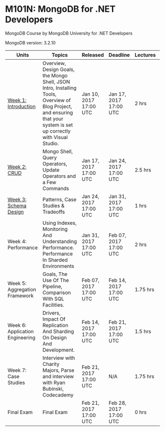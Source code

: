 # M101N: MongoDB for .NET Developers
MongoDB Course by MongoDB University for .NET Developers

MongoDB version: 3.2.10

<div class="container">
      <section>
        <table class="table table-striped">
          <thead>
            <tr>
              <th>Units</th>
              <th>Topics</th>
              <th>Released</th>
              <th>Deadline</th>
              <th>Lectures</th>
              <th>Homework</th>
            </tr>
          </thead>
          <tbody>
            <tr>
              <td><a href="/courses/MongoDB/M101N/2017_January/courseware/Week_1_Introduction/54cbe342d8ca39277a4375b3">
                Week 1: Introduction
              </a></td>
              <td class="topics">Overview, Design Goals, the Mongo Shell, JSON Intro,  Installing Tools, Overview of Blog Project, and ensuring that your system is set up correctly with Visual Studio.</td>
              <td class="day">
		Jan 10, 2017
		<br/>
		17:00 UTC
              </td>
              <td class="day">
		Jan 17, 2017
		<br/>
		17:00 UTC
              </td>
              <td>2 hrs</td>
              <td>3 hrs</td>
            </tr>
            <tr>
              <td><a href="/courses/MongoDB/M101N/2017_January/courseware/Week_2_CRUD/54cbeea2d8ca3927794375b7">
                Week 2: CRUD
              </a></td>
              <td class="topics">Mongo Shell, Query Operators, Update Operators and a  Few Commands</td>
              <td class="day">
		Jan 17, 2017
		<br/>
		17:00 UTC
              </td>
              <td class="day">
		Jan 24, 2017
		<br/>
		17:00 UTC
              </td>
              <td>2.5 hrs</td>
              <td>3 hrs</td>
            </tr>
            <tr>
              <td><a href="/courses/MongoDB/M101N/2017_January/courseware/Week_3_Schema_Design/52d99f78e2d423744501cf75">
                Week 3: Schema Design
              </a></td>
              <td class="topics">Patterns, Case Studies &amp; Tradeoffs</td>
              <td class="day">
		Jan 24, 2017
		<br/>
		17:00 UTC
              </td>
              <td class="day">
		Jan 31, 2017
		<br/>
		17:00 UTC
              </td>
              <td>1 hrs</td>
              <td>3 hrs</td>
            </tr>
            <tr>
                <td>Week 4: Performance</td>
              <td class="topics">Using Indexes, Monitoring And Understanding  Performance. Performance In Sharded Environments</td>
              <td class="day">
		Jan 31, 2017
		<br/>
		17:00 UTC
              </td>
              <td class="day">
		Feb 07, 2017
		<br/>
		17:00 UTC
              </td>
              <td>2 hrs</td>
              <td>3 hrs</td>
            </tr>
            <tr>
                <td>Week 5: Aggregation Framework</td>
              <td class="topics">Goals, The Use Of The Pipeline, Comparison With SQL  Facilities.</td>
              <td class="day">
		Feb 07, 2017
		<br/>
		17:00 UTC
              </td>
              <td class="day">
		Feb 14, 2017
		<br/>
		17:00 UTC
              </td>
              <td>1.75 hrs</td>
              <td>3 hrs</td>
            </tr>
            <tr>
                <td>Week 6: Application Engineering</td>
              <td class="topics">Drivers, Impact Of Replication And Sharding On Design  And Development.</td>
              <td class="day">
		Feb 14, 2017
		<br/>
		17:00 UTC
              </td>
              <td class="day">
		Feb 21, 2017
		<br/>
		17:00 UTC
              </td>
              <td>1.5 hrs</td>
              <td>3 hrs</td>
            </tr>
            <tr>
                <td>Week 7: Case Studies</td>
              <td class="topics">Interview with Charity Majors, Parse and interview with Ryan Bubinski, Codecademy</td>
              <td class="day">
		Feb 21, 2017
		<br/>
		17:00 UTC
              </td>
              <td class="day">
		N/A
              </td>
              <td>1.75 hrs</td>
              <td>0 hrs</td>
              <td>
		No handouts
              </td>
            </tr>
            <tr>
                <td>Final Exam</td>
              <td class="topics">Final Exam</td>
              <td class="day">
		Feb 21, 2017
		<br/>
		17:00 UTC
              </td>
              <td class="day">
		Feb 28, 2017
		<br/>
		17:00 UTC
              </td>
              <td>0 hrs</td>
              <td>3 hrs</td>
            </tr>
          </tbody>
        </table>
      </section>
      <div>
      </div>
    </div>
  </div>
</div>

